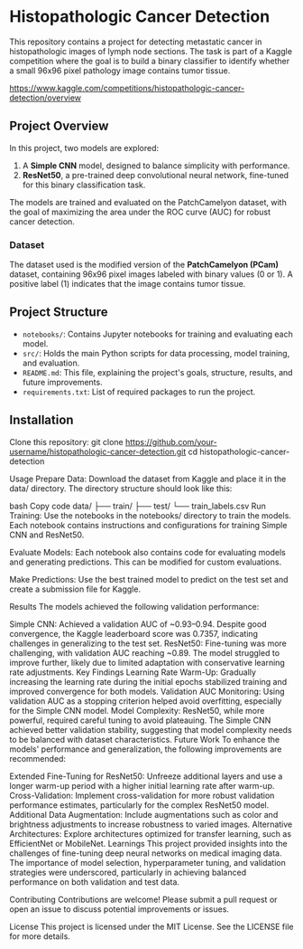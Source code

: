 # Histopathologic Cancer Detection

This repository contains a project for detecting metastatic cancer in histopathologic images of lymph node sections. The task is part of a Kaggle competition where the goal is to build a binary classifier to identify whether a small 96x96 pixel pathology image contains tumor tissue. 

https://www.kaggle.com/competitions/histopathologic-cancer-detection/overview

## Project Overview

In this project, two models are explored:
1. A **Simple CNN** model, designed to balance simplicity with performance.
2. **ResNet50**, a pre-trained deep convolutional neural network, fine-tuned for this binary classification task.

The models are trained and evaluated on the PatchCamelyon dataset, with the goal of maximizing the area under the ROC curve (AUC) for robust cancer detection.

### Dataset
The dataset used is the modified version of the **PatchCamelyon (PCam)** dataset, containing 96x96 pixel images labeled with binary values (0 or 1). A positive label (1) indicates that the image contains tumor tissue.

## Project Structure

- `notebooks/`: Contains Jupyter notebooks for training and evaluating each model.
- `src/`: Holds the main Python scripts for data processing, model training, and evaluation.
- `README.md`: This file, explaining the project's goals, structure, results, and future improvements.
- `requirements.txt`: List of required packages to run the project.

## Installation

Clone this repository:
git clone https://github.com/your-username/histopathologic-cancer-detection.git
cd histopathologic-cancer-detection


Usage
Prepare Data: Download the dataset from Kaggle and place it in the data/ directory. The directory structure should look like this:

bash
Copy code
data/
├── train/
├── test/
└── train_labels.csv
Run Training: Use the notebooks in the notebooks/ directory to train the models. Each notebook contains instructions and configurations for training Simple CNN and ResNet50.

Evaluate Models: Each notebook also contains code for evaluating models and generating predictions. This can be modified for custom evaluations.

Make Predictions: Use the best trained model to predict on the test set and create a submission file for Kaggle.

Results
The models achieved the following validation performance:

Simple CNN: Achieved a validation AUC of ~0.93–0.94. Despite good convergence, the Kaggle leaderboard score was 0.7357, indicating challenges in generalizing to the test set.
ResNet50: Fine-tuning was more challenging, with validation AUC reaching ~0.89. The model struggled to improve further, likely due to limited adaptation with conservative learning rate adjustments.
Key Findings
Learning Rate Warm-Up: Gradually increasing the learning rate during the initial epochs stabilized training and improved convergence for both models.
Validation AUC Monitoring: Using validation AUC as a stopping criterion helped avoid overfitting, especially for the Simple CNN model.
Model Complexity: ResNet50, while more powerful, required careful tuning to avoid plateauing. The Simple CNN achieved better validation stability, suggesting that model complexity needs to be balanced with dataset characteristics.
Future Work
To enhance the models' performance and generalization, the following improvements are recommended:

Extended Fine-Tuning for ResNet50: Unfreeze additional layers and use a longer warm-up period with a higher initial learning rate after warm-up.
Cross-Validation: Implement cross-validation for more robust validation performance estimates, particularly for the complex ResNet50 model.
Additional Data Augmentation: Include augmentations such as color and brightness adjustments to increase robustness to varied images.
Alternative Architectures: Explore architectures optimized for transfer learning, such as EfficientNet or MobileNet.
Learnings
This project provided insights into the challenges of fine-tuning deep neural networks on medical imaging data. The importance of model selection, hyperparameter tuning, and validation strategies were underscored, particularly in achieving balanced performance on both validation and test data.

Contributing
Contributions are welcome! Please submit a pull request or open an issue to discuss potential improvements or issues.

License
This project is licensed under the MIT License. See the LICENSE file for more details.
